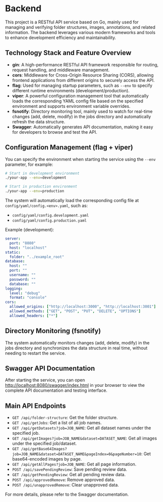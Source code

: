 # Backend

This project is a RESTful API service based on Go, mainly used for managing and verifying folder structures, images, annotations, and related information. The backend leverages various modern frameworks and tools to enhance development efficiency and maintainability.

## Technology Stack and Feature Overview

- **gin**: A high-performance RESTful API framework responsible for routing, request handling, and middleware management.
- **cors**: Middleware for Cross-Origin Resource Sharing (CORS), allowing frontend applications from different origins to securely access the API.
- **flag**: Used for managing startup parameters, such as `--env` to specify different runtime environments (development/production).
- **viper**: A powerful configuration management tool that automatically loads the corresponding YAML config file based on the specified environment and supports environment variable overrides.
- **fsnotify**: Directory monitoring tool, mainly used to watch for real-time changes (add, delete, modify) in the jobs directory and automatically refresh the data structure.
- **Swagger**: Automatically generates API documentation, making it easy for developers to browse and test the API.

## Configuration Management (flag + viper)

You can specify the environment when starting the service using the `--env` parameter, for example:

```sh
# Start in development environment
./your-app --env=development

# Start in production environment
./your-app --env=production
```

The system will automatically load the corresponding config file at `config/yaml/config.<env>.yaml`, such as:

- `config/yaml/config.development.yaml`
- `config/yaml/config.production.yaml`

Example (development):
```yaml
server:
  port: "8080"
  host: "localhost"
static:
  folder: "../example_root"
database:
  host: ""
  port: ""
  username: ""
  password: ""
  database: ""
logging:
  level: "debug"
  format: "console"
cors:
  allowed_origins: ["http://localhost:3000", "http://localhost:3001"]
  allowed_methods: ["GET", "POST", "PUT", "DELETE", "OPTIONS"]
  allowed_headers: ["*"]
```

## Directory Monitoring (fsnotify)

The system automatically monitors changes (add, delete, modify) in the jobs directory and synchronizes the data structure in real time, without needing to restart the service.

## Swagger API Documentation

After starting the service, you can open [http://localhost:8080/swagger/index.html](http://localhost:8080/swagger/index.html) in your browser to view the complete API documentation and testing interface.

## Main API Endpoints

- `GET /api/folder-structure`: Get the folder structure.
- `GET /api/getJobs`: Get a list of all job names.
- `GET /api/getDatasets?job=JOB_NAME`: Get all dataset names under the specified job.
- `GET /api/getImages?job=JOB_NAME&dataset=DATASET_NAME`: Get all images under the specified job/dataset.
- `GET /api/getBase64Images?job=JOB_NAME&dataset=DATASET_NAME&pageIndex=0&pageNumber=10`: Get base64-encoded images by page.
- `GET /api/getAllPages?job=JOB_NAME`: Get all page information.
- `POST /api/savePendingReview`: Save pending review data.
- `GET /api/getPendingReview`: Get all pending review data.
- `POST /api/approvedRemove`: Remove approved data.
- `POST /api/unapprovedRemove`: Clear unapproved data.

For more details, please refer to the Swagger documentation.
